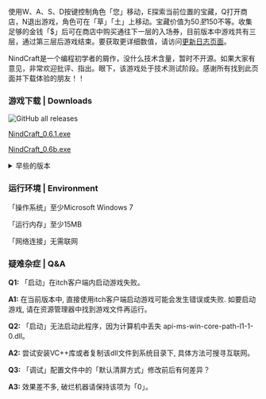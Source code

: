 使用W、A、S、D按键控制角色「您」移动，E探索当前位置的宝藏，Q打开商店，N退出游戏，角色可在「草」「土」上移动。宝藏价值为50$至150$不等。收集足够的金钱「$」后可在商店中购买通往下一层的入场券，目前版本中游戏共有三层，通过第三层后游戏结束。要获取更详细数值，请访问[更新日志页面](https://nindcraft.github.io/u)。

NindCraft是一个编程初学者的屑作，没什么技术含量，暂时不开源。如果大家有意见，非常欢迎批评、指出。眼下，该游戏处于技术测试阶段。感谢所有找到此页面并下载体验的朋友！！

### 游戏下载 | Downloads

<img alt="GitHub all releases" src="https://img.shields.io/github/downloads/NindCraft/NindCraft.github.io/total?color=6cb&label=Downloads&style=flat-square">

<p><a href="https://github.com/NindCraft/NindCraft.github.io/releases/download/v0.6.1/NindCraft_0.6.1.exe">NindCraft_0.6.1.exe</a></p>

<p><a href="https://github.com/NindCraft/NindCraft.github.io/releases/download/v0.6-beta/NindCraft_0.6b.exe">NindCraft_0.6b.exe</a></p>

<details>
<summary>早些的版本</summary>
  
  <p><a href="https://github.com/NindCraft/NindCraft.github.io/releases/download/v0.5.1-beta/NindCraft_0.5.1b.exe">NindCraft_0.5.1b.exe</a></p>
  
  <p><a href="https://github.com/NindCraft/NindCraft.github.io/releases/download/v0.5-beta/NindCraft_0.5b.exe">NindCraft_0.5b.exe</a></p>
  
  <p><a href="https://github.com/NindCraft/NindCraft.github.io/releases/download/v0.4-beta/NiNdCraft_0.4b.exe">NiNdCraft_0.4b.exe</a></p>
  
  <p><a href="https://github.com/NindCraft/NindCraft.github.io/releases/download/v0.3-beta/NiNdCraft_0.3b.exe">NiNdCraft_0.3b.exe</a></p>
  
  <p><a href="https://github.com/NindCraft/NindCraft.github.io/releases/download/v0.2-beta/NiNdCraft_0.2b.exe">NiNdCraft_0.2b.exe</a></p>
  
  <p><a href="https://github.com/NindCraft/NindCraft.github.io/releases/download/v0.1-beta/NiNdCraft_0.1b.exe">NiNdCraft_0.1b.exe</a></p>
  
</details>

### 运行环境 | Environment

「操作系统」至少Microsoft Windows 7

「运行内存」至少15MB

「网络连接」无需联网

### 疑难杂症 | Q&A

**Q1:** 「启动」在itch客户端内启动游戏失败。

**A1:** 在当前版本中, 直接使用itch客户端启动游戏可能会发生错误或失败. 如要启动游戏, 请在资源管理器中找到游戏文件再运行。

**Q2:** 「启动」无法启动此程序，因为计算机中丢失 api-ms-win-core-path-l1-1-0.dll。

**A2:** 尝试安装VC++库或者复制该dll文件到系统目录下, 具体方法可搜寻互联网。

**Q3:** 「调试」配置文件中的「默认清屏方式」修改前后有何差异？

**A3:** 效果差不多, 破烂机器请保持该项为「0」。
